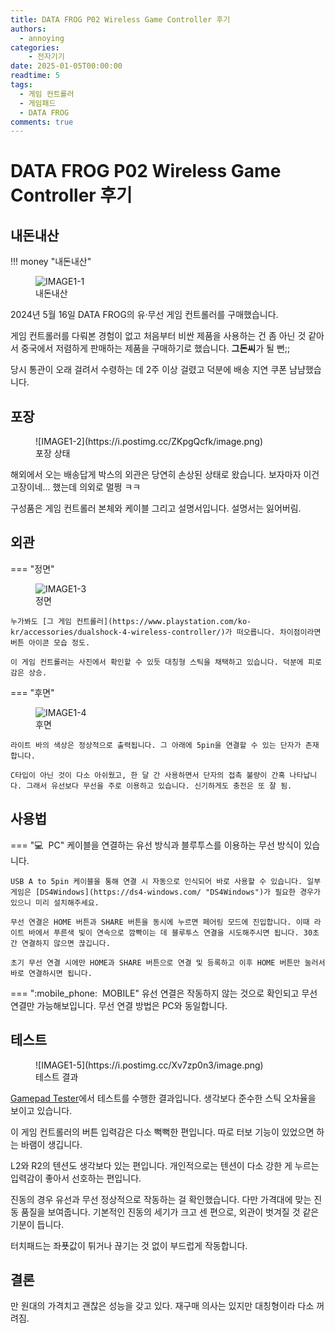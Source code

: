 ```yaml
---
title: DATA FROG P02 Wireless Game Controller 후기
authors:
  - annoying
categories:
    - 전자기기
date: 2025-01-05T00:00:00
readtime: 5
tags:
  - 게임 컨트롤러
  - 게임패드
  - DATA FROG
comments: true
---
```


<!-- more -->

# DATA FROG P02 Wireless Game Controller 후기
## 내돈내산
!!! money "내돈내산"
    <figure markdown="span">
        ![IMAGE1-1](https://i.postimg.cc/KcdwQVDr/image.png)
        <figcaption>내돈내산</figcaption>
    </figure>

2024년 5월 16일 DATA FROG의 유&middot;무선 게임 컨트롤러를 구매했습니다.

게임 컨트롤러를 다뤄본 경험이 없고 처음부터 비싼 제품을 사용하는 건 좀 아닌 것 같아서 중국에서 저렴하게 판매하는 제품을 구매하기로 했습니다. **그돈씨**가 될 뻔;;

당시 통관이 오래 걸려서 수령하는 데 2주 이상 걸렸고 덕분에 배송 지연 쿠폰 냠냠했습니다.

## 포장
<figure markdown="span">
    ![IMAGE1-2](https://i.postimg.cc/ZKpgQcfk/image.png)
    <figcaption>포장 상태</figcaption>
</figure>

해외에서 오는 배송답게 박스의 외관은 당연히 손상된 상태로 왔습니다. 보자마자 이건 고장이네... 했는데 의외로 멀쩡 ㅋㅋ

구성품은 게임 컨트롤러 본체와 케이블 그리고 설명서입니다. 설명서는 잃어버림.

## 외관
=== "정면"
    <figure markdown="span">
        ![IMAGE1-3](https://i.postimg.cc/sgz8Ch8M/image.png)
        <figcaption>정면</figcaption>
    </figure>

    누가봐도 [그 게임 컨트롤러](https://www.playstation.com/ko-kr/accessories/dualshock-4-wireless-controller/)가 떠오릅니다. 차이점이라면 버튼 아이콘 모습 정도.

    이 게임 컨트롤러는 사진에서 확인할 수 있듯 대칭형 스틱을 채택하고 있습니다. 덕분에 피로감은 상승.
=== "후면"
    <figure markdown="span">
        ![IMAGE1-4](https://i.postimg.cc/Qdqz8MG0/image.png)
        <figcaption>후면</figcaption>
    </figure>

    라이트 바의 색상은 정상적으로 출력됩니다. 그 아래에 5pin을 연결할 수 있는 단자가 존재합니다.

    C타입이 아닌 것이 다소 아쉬웠고, 한 달 간 사용하면서 단자의 접촉 불량이 간혹 나타납니다. 그래서 유선보다 무선을 주로 이용하고 있습니다. 신기하게도 충전은 또 잘 됨.

## 사용법
=== ":computer:&nbsp;&nbsp;PC"
    케이블을 연결하는 유선 방식과 블루투스를 이용하는 무선 방식이 있습니다.

    USB A to 5pin 케이블을 통해 연결 시 자동으로 인식되어 바로 사용할 수 있습니다. 일부 게임은 [DS4Windows](https://ds4-windows.com/ "DS4Windows")가 필요한 경우가 있으니 미리 설치해주세요.

    무선 연결은 HOME 버튼과 SHARE 버튼을 동시에 누르면 페어링 모드에 진입합니다. 이때 라이트 바에서 푸른색 빛이 연속으로 깜빡이는 데 블루투스 연결을 시도해주시면 됩니다. 30초간 연결하지 않으면 끊깁니다.

    초기 무선 연결 시에만 HOME과 SHARE 버튼으로 연결 및 등록하고 이후 HOME 버튼만 눌러서 바로 연결하시면 됩니다.
=== ":mobile_phone:&nbsp;&nbsp;MOBILE"
    유선 연결은 작동하지 않는 것으로 확인되고 무선 연결만 가능해보입니다. 무선 연결 방법은 PC와 동일합니다.

## 테스트
<figure markdown="span">
    ![IMAGE1-5](https://i.postimg.cc/Xv7zp0n3/image.png)
    <figcaption>테스트 결과</figcaption>
</figure>

[Gamepad Tester](https://hardwaretester.com/gamepad "Gamepad Tester")에서 테스트를 수행한 결과입니다. 생각보다 준수한 스틱 오차율을 보이고 있습니다.

이 게임 컨트롤러의 버튼 입력감은 다소 뻑뻑한 편입니다. 따로 터보 기능이 있었으면 하는 바램이 생깁니다.

L2와 R2의 텐션도 생각보다 있는 편입니다. 개인적으로는 텐션이 다소 강한 게 누르는 입력감이 좋아서 선호하는 편입니다.

진동의 경우 유선과 무선 정상적으로 작동하는 걸 확인했습니다. 다만 가격대에 맞는 진동 품질을 보여줍니다. 기본적인 진동의 세기가 크고 센 편으로, 외관이 벗겨질 것 같은 기분이 듭니다.

터치패드는 좌푯값이 튀거나 끊기는 것 없이 부드럽게 작동합니다.

## 결론
만 원대의 가격치고 괜찮은 성능을 갖고 있다. 재구매 의사는 있지만 대칭형이라 다소 꺼려짐.